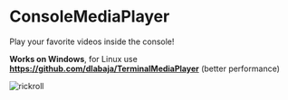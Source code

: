 # ConsoleMediaPlayer
Play your favorite videos inside the console!

**Works on Windows**, for Linux use **https://github.com/dlabaja/TerminalMediaPlayer** (better performance)

![rickroll](https://media.discordapp.net/attachments/756546749018931373/901781796637798450/SPOILER_unknown.png "haha funi")
